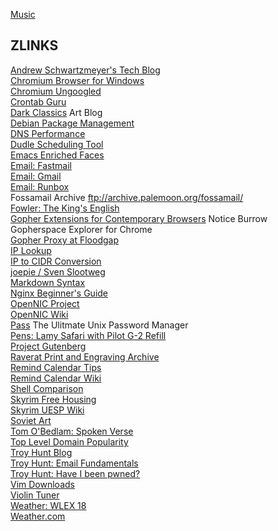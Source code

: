 [Music](music.md)

## ZLINKS

[Andrew Schwartzmeyer's Tech Blog](https://andschwa.com/post/)  
[Chromium Browser for Windows](http://chromium.woolyss.com)  
[Chromium Ungoogled](https://github.com/Eloston/ungoogled-chromium)  
[Crontab Guru](https://crontab.guru/)  
[Dark Classics](http://darkclassics.blogspot.com/) Art Blog  
[Debian Package Management](http://newbiedoc.sourceforge.net/tutorials/apt-get-intro/info.html)  
[DNS Performance](https://www.dnsperf.com)  
[Dudle Scheduling Tool](https://dudle.inf.tu-dresden.de/)  
[Emacs Enriched Faces](https://www.gnu.org/software/emacs/manual/html_node/emacs/Enriched-Faces.html#Enriched-Faces)  
[Email: Fastmail](https://www.fastmail.com)  
[Email: Gmail](https://accounts.google.com/signin/v2/identifier?service=mail)  
[Email: Runbox](https://runbox.com)  
Fossamail Archive ftp://archive.palemoon.org/fossamail/   
[Fowler: The King's English](https://www.bartleby.com/116/)  
[Gopher Extensions for Contemporary Browsers](https://gopher.floodgap.com/overbite/) Notice Burrow Gopherspace Explorer for Chrome  
[Gopher Proxy at Floodgap](http://gopher.floodgap.com/gopher/)  
[IP Lookup](https://whatismyipaddress.com/ip-lookup)  
[IP to CIDR Conversion](http://ip2cidr.com/)  
[joepie / Sven Slootweg](http://cryto.net/~joepie91/)  
[Markdown Syntax](https://daringfireball.net/projects/markdown/syntax)  
[Nginx Beginner's Guide](https://nginx.org/en/docs/beginners_guide.html)  
[OpenNIC Project](https://www.opennic.org)  
[OpenNIC Wiki](https://wiki.opennicproject.org/start)  
[Pass](https://www.passwordstore.org/) The Ulitmate Unix Password Manager  
[Pens: Lamy Safari with Pilot G-2 Refill](https://www.edcforums.com/threads/pilot-g2-refill-hack-for-lamy-safari-rollerball.137413/)  
[Project Gutenberg](https://www.gutenberg.org/)  
[Raverat Print and Engraving Archive](https://www.raverat.com/)  
[Remind Calendar Tips](http://www.43folders.com/2005/02/24/guest-mike-harris-looks-at-remind)  
[Remind Calendar Wiki](https://www.roaringpenguin.com/wiki/index.php/Remind)  
[Shell Comparison](http://hyperpolyglot.org/unix-shells)  
[Skyrim Free Housing](https://tamrielvault.com/groups/topic/view/group_id/6/topic_id/5892)  
[Skyrim UESP Wiki](http://en.uesp.net/wiki/Skyrim:Skyrim)  
[Soviet Art](http://ussrpainting.blogspot.com)  
[Tom O'Bedlam: Spoken Verse](https://www.youtube.com/user/SpokenVerse/featured)  
[Top Level Domain Popularity](https://w3techs.com/technologies/overview/top_level_domain/all)  
[Troy Hunt Blog](http://www.troyhunt.com/)  
[Troy Hunt: Email Fundamentals](https://www.troyhunt.com/10-email-security-fundamentals-for/)  
[Troy Hunt: Have I been pwned?](https://haveibeenpwned.com/)  
[Vim Downloads](http://vim.wikia.com/wiki/Where_to_download_Vim)  
[Violin Tuner](http://www.violinonline.com/tune.htm)  
[Weather: WLEX 18](https://lex18.com/category/weather/)  
[Weather.com](https://weather.com/weather/today/l/40505:4:US)  
